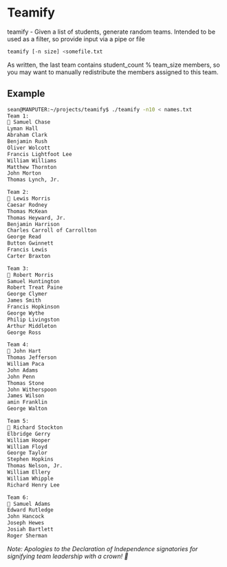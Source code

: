 # Teamify

teamify - Given a list of students, generate random teams. Intended to be used as a filter, so provide input via a pipe or file

```bash
teamify [-n size] <somefile.txt
```

As written, the last team contains student_count % team_size members, so you may want to manually redistribute the members assigned to this team.

## Example

```bash
sean@MANPUTER:~/projects/teamify$ ./teamify -n10 < names.txt
Team 1:
👑 Samuel Chase
Lyman Hall
Abraham Clark
Benjamin Rush
Oliver Wolcott
Francis Lightfoot Lee
William Williams
Matthew Thornton
John Morton
Thomas Lynch, Jr.

Team 2:
👑 Lewis Morris
Caesar Rodney
Thomas McKean
Thomas Heyward, Jr.
Benjamin Harrison
Charles Carroll of Carrollton
George Read
Button Gwinnett
Francis Lewis
Carter Braxton

Team 3:
👑 Robert Morris
Samuel Huntington
Robert Treat Paine
George Clymer
James Smith
Francis Hopkinson
George Wythe
Philip Livingston
Arthur Middleton
George Ross

Team 4:
👑 John Hart
Thomas Jefferson
William Paca
John Adams
John Penn
Thomas Stone
John Witherspoon
James Wilson
amin Franklin
George Walton

Team 5:
👑 Richard Stockton
Elbridge Gerry
William Hooper
William Floyd
George Taylor
Stephen Hopkins
Thomas Nelson, Jr.
William Ellery
William Whipple
Richard Henry Lee

Team 6:
👑 Samuel Adams
Edward Rutledge
John Hancock
Joseph Hewes
Josiah Bartlett
Roger Sherman
```

_Note: Apologies to the Declaration of Independence signatories for signifying team leadership with a crown! 🤣_
